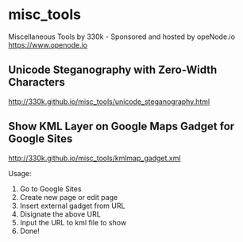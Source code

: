 # misc_tools
Miscellaneous Tools by 330k - Sponsored and hosted by opeNode.io https://www.openode.io

## Unicode Steganography with Zero-Width Characters
http://330k.github.io/misc_tools/unicode_steganography.html

## Show KML Layer on Google Maps Gadget for Google Sites
http://330k.github.io/misc_tools/kmlmap_gadget.xml

Usage:

1. Go to Google Sites
2. Create new page or edit page
3. Insert external gadget from URL
4. Disignate the above URL
5. Input the URL to kml file to show
6. Done!
